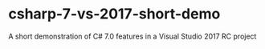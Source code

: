 # csharp-7-vs-2017-short-demo
A short demonstration of C# 7.0 features in a Visual Studio 2017 RC project
